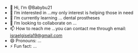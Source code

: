 - 👋 Hi, I’m @Babybu21
- 👀 I’m interested in ...my only interest is helping those in need
- 🌱 I’m currently learning ... dental prostheses
- 💞️ I’m looking to collaborate on ...
- 📫 How to reach me ...you can contact me through email: israelgisela19@gmail.com
- 😄 Pronouns: ...
- ⚡ Fun fact: ...

<!---
Babybu21/Babybu21 is a ✨ special ✨ repository because its `README.md` (this file) appears on your GitHub profile.
You can click the Preview link to take a look at your changes.
--->
